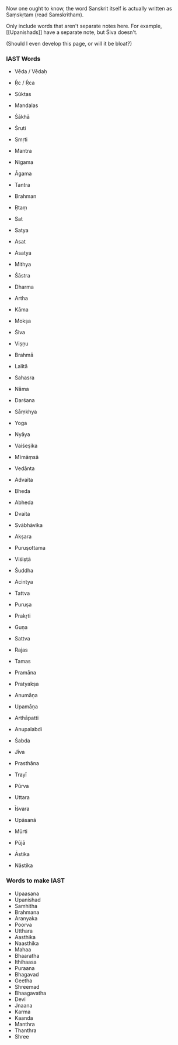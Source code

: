Now one ought to know, the word Sanskrit itself is actually written as Saṃskṛtam (read Samskritham).

Only include words that aren't separate notes here. For example, [[Upanishads]] have a separate note, but Śiva doesn't.

(Should I even develop this page, or will it be bloat?)
### IAST Words
- Vēda / Vēdaḥ
- Ṛ́c / Ṛ́ca
- Sūktas
- Mandalas
- Śākhā
- Śruti
- Smṛti

- Mantra
- Nigama
- Āgama
- Tantra
- Brahman
- Ṛtaṃ
- Sat
- Satya
- Asat
- Asatya
- Mithya
- Śāstra

- Dharma
- Artha
- Kāma
- Mokṣa

- Śiva
- Viṣṇu
- Brahmā

- Lalitā
- Sahasra
- Nāma

- Darśana
- Sāṃkhya
- Yoga
- Nyāya
- Vaiśeṣika
- Mīmāṃsā
- Vedānta
- Advaita
- Bheda
- Abheda
- Dvaita
- Svābhāvika
- Akṣara
- Puruṣottama
- Viśiṣṭā
- Śuddha
- Acintya

- Tattva
- Puruṣa
- Prakṛti 
- Guṇa
- Sattva
- Rajas
- Tamas

- Pramāna
- Pratyakṣa
- Anumāṇa
- Upamāṇa
- Arthāpatti
- Anupalabdi
- Śabda
- Jīva

- Prasthāna
- Trayī

- Pūrva
- Uttara

- Īśvara
- Upāsanā
- Mūrti
- Pūjā




- Āstika
- Nāstika
### Words to make IAST

- Upaasana
- Upanishad
- Samhitha
- Brahmana
- Aranyaka
- Poorva
- Utthara
- Aasthika
- Naasthika
- Mahaa
- Bhaaratha
- Ithihaasa
- Puraana
- Bhagavad
- Geetha
- Shreemad
- Bhaagavatha
- Devi
- Jnaana
- Karma
- Kaanda
- Manthra
- Thanthra
- Shree
